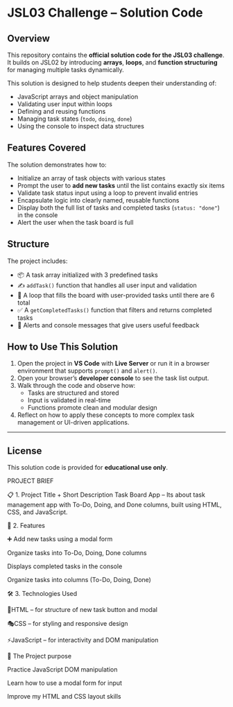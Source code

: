 # JSL03 Challenge – Solution Code

## Overview

This repository contains the **official solution code for the JSL03 challenge**. It builds on JSL02 by introducing **arrays**, **loops**, and **function structuring** for managing multiple tasks dynamically.

This solution is designed to help students deepen their understanding of:

- JavaScript arrays and object manipulation
- Validating user input within loops
- Defining and reusing functions
- Managing task states (`todo`, `doing`, `done`)
- Using the console to inspect data structures

## Features Covered

The solution demonstrates how to:

- Initialize an array of task objects with various states
- Prompt the user to **add new tasks** until the list contains exactly six items
- Validate task status input using a loop to prevent invalid entries
- Encapsulate logic into clearly named, reusable functions
- Display both the full list of tasks and completed tasks (`status: "done"`) in the console
- Alert the user when the task board is full

## Structure

The project includes:

- 📦 A task array initialized with 3 predefined tasks
- ✍️ `addTask()` function that handles all user input and validation
- 🔁 A loop that fills the board with user-provided tasks until there are 6 total
- ✅ A `getCompletedTasks()` function that filters and returns completed tasks
- 💬 Alerts and console messages that give users useful feedback

## How to Use This Solution

1. Open the project in **VS Code** with **Live Server** or run it in a browser environment that supports `prompt()` and `alert()`.
2. Open your browser’s **developer console** to see the task list output.
3. Walk through the code and observe how:
   - Tasks are structured and stored
   - Input is validated in real-time
   - Functions promote clean and modular design
4. Reflect on how to apply these concepts to more complex task management or UI-driven applications.

---

## License

This solution code is provided for **educational use only**.

PROJECT BRIEF

📋 1. Project Title + Short Description
Task Board App – Its about task management app with To-Do, Doing, and Done columns, built using HTML, CSS, and JavaScript.

🚀 2. Features

➕ Add new tasks using a modal form

 Organize tasks into To-Do, Doing, Done columns

 Displays completed tasks in the console

 Organize tasks into columns (To-Do, Doing, Done)

🛠️ 3. Technologies Used

  🎨HTML – for structure of new task button and modal 

  🎭CSS – for styling and responsive design

  ⚡JavaScript – for interactivity and DOM manipulation

  🎯 The Project purpose

Practice JavaScript DOM manipulation

Learn how to use a modal form for input

Improve my HTML and CSS layout skills
